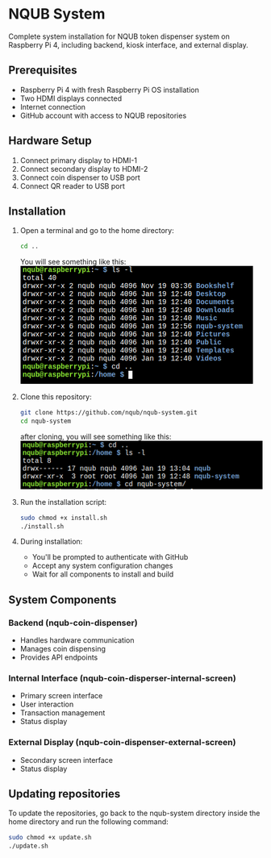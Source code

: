 # NQUB System

Complete system installation for NQUB token dispenser system on Raspberry Pi 4, including backend, kiosk interface, and external display.

## Prerequisites

- Raspberry Pi 4 with fresh Raspberry Pi OS installation
- Two HDMI displays connected
- Internet connection
- GitHub account with access to NQUB repositories

## Hardware Setup

1. Connect primary display to HDMI-1
2. Connect secondary display to HDMI-2
3. Connect coin dispenser to USB port
4. Connect QR reader to USB port

## Installation

1. Open a terminal and go to the home directory:
   ```bash
   cd ..
   ```
   You will see something like this:
   ![alt text](image.png)

2. Clone this repository:
   ```bash
   git clone https://github.com/nqub/nqub-system.git
   cd nqub-system
   ```
   after cloning, you will see something like this:
   ![alt text](image-1.png)

3. Run the installation script:
   ```bash
   sudo chmod +x install.sh
   ./install.sh
   ```

4. During installation:
   - You'll be prompted to authenticate with GitHub
   - Accept any system configuration changes
   - Wait for all components to install and build

## System Components

### Backend (nqub-coin-dispenser)
- Handles hardware communication
- Manages coin dispensing
- Provides API endpoints

### Internal Interface (nqub-coin-disperser-internal-screen)
- Primary screen interface
- User interaction
- Transaction management
- Status display


### External Display (nqub-coin-dispenser-external-screen)
- Secondary screen interface
- Status display



## Updating repositories
To update the repositories, go back to the nqub-system directory inside the home directory and run the following command:
```bash
sudo chmod +x update.sh
./update.sh
```

